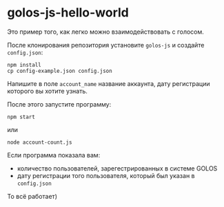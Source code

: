 # golos-js-hello-world

Это пример того, как легко можно взаимодействовать с голосом.

После клонирования репозитория установите `golos-js` и создайте `config.json`:

    npm install
    cp config-example.json config.json

Напишите в поле `account_name` название аккаунта, дату регистрации которого вы хотите узнать.

После этого запустите программу:

    npm start

или

    node account-count.js

Если программа показала вам:

* количество пользователей, зарегестрированных в системе GOLOS
* дату регистрации того пользователя, который был указан в `config.json`

То всё работает)
